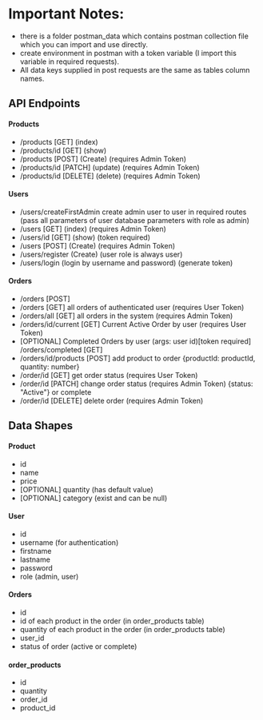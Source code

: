 # Important Notes:

- there is a folder postman_data which contains postman collection file which you can import and use directly.  
- create environment in postman with a token variable (I import this variable in required requests).  
- All data keys supplied in post requests are the same as tables column names.  
## API Endpoints  

#### Products  

- /products  [GET]       (index)
- /products/id  [GET]    (show)
- /products  [POST]      (Create) (requires Admin Token)
- /products/id  [PATCH]   (update) (requires Admin Token)
- /products/id  [DELETE]   (delete) (requires Admin Token)

#### Users  

- /users/createFirstAdmin   create admin user to user in required routes (pass all parameters of user database parameters with role as admin)
- /users  [GET]      (index) (requires Admin Token)  
- /users/id  [GET]   (show) (token required)  
- /users  [POST]     (Create) (requires Admin Token)
- /users/register   (Create) (user role is always user)  
- /users/login      (login by username and password)  (generate token)  
#### Orders  

- /orders   [POST]
- /orders   [GET]   all orders of authenticated user (requires User Token)
- /orders/all   [GET]  all orders in the system (requires Admin Token)
- /orders/id/current  [GET]   Current Active Order by user (requires User Token)  
- [OPTIONAL] Completed Orders by user (args: user id)[token required] /orders/completed [GET] 
- /orders/id/products   [POST]   add product to order {productId: productId, quantity: number}
- /order/id   [GET]  get order status (requires User Token)
- /order/id   [PATCH]  change order status (requires Admin Token) {status: "Active"} or complete
- /order/id   [DELETE]  delete order (requires Admin Token)

## Data Shapes  

#### Product  

- id  
- name  
- price  
- [OPTIONAL] quantity (has default value)
- [OPTIONAL] category   (exist and can be null)  

#### User  

- id  
- username    (for authentication)  
- firstname  
- lastname  
- password  
- role (admin, user)  

#### Orders

- id  
- id of each product in the order   (in order_products table)  
- quantity of each product in the order   (in order_products table)  
- user_id  
- status of order (active or complete)  

#### order_products

- id  
- quantity  
- order_id  
- product_id  
